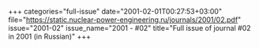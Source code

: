 +++
categories="full-issue"
date="2001-02-01T00:27:53+03:00"
file="https://static.nuclear-power-engineering.ru/journals/2001/02.pdf"
issue="2001-02"
issue_name="2001 - #02"
title="Full issue of journal #02 in 2001 (in Russian)"
+++